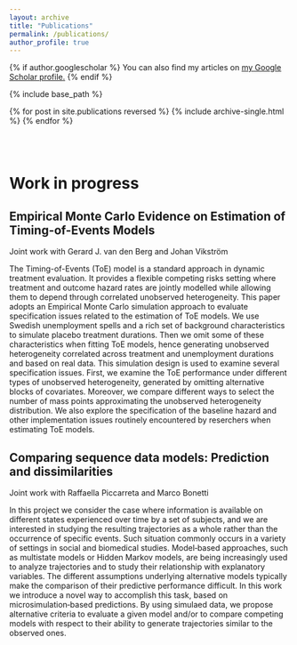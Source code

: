 ```yaml
---
layout: archive
title: "Publications"
permalink: /publications/
author_profile: true
---
```


{% if author.googlescholar %}
  You can also find my articles on <u><a href="{{author.googlescholar}}">my Google Scholar profile</a>.</u>
{% endif %}

{% include base_path %}

{% for post in site.publications reversed %}
  {% include archive-single.html %}
{% endfor %}


<br><br>  <!-- addiitonal empty line (HTML) -->


Work in progress 
=================

## Empirical Monte Carlo Evidence on Estimation of Timing-of-Events Models

Joint work with Gerard J. van den Berg and Johan Vikström

The Timing-of-Events (ToE) model is a standard approach in dynamic treatment evaluation.
It provides a flexible competing risks setting where treatment and outcome hazard rates are jointly modelled
while allowing them to depend through correlated unobserved heterogeneity.
This paper adopts an Empirical Monte Carlo simulation approach to evaluate specification issues related to the estimation of ToE models.
We use Swedish unemployment spells and a rich set of background characteristics to simulate placebo treatment durations. 
Then we omit some of these characteristics when fitting ToE models, hence generating unobserved heterogeneity correlated across treatment and unemployment durations and based on real data. 
This simulation design is used to examine several specification issues. 
First, we examine the ToE performance under different types of unobserved heterogeneity, generated by omitting alternative blocks of covariates. 
Moreover, we compare different ways to select the number of mass points approximating the unobserved heterogeneity distribution. 
We also explore the specification of the baseline hazard and other implementation issues routinely encountered by reserchers when estimating ToE models.


## Comparing sequence data models: Prediction and dissimilarities

Joint work with Raffaella Piccarreta and Marco Bonetti

In this project we consider the case where information is available on different states experienced over time by a set of subjects, 
and we are interested in studying the resulting trajectories as a whole rather than the occurrence of specific events. 
Such situation commonly occurs in a variety of settings in social and biomedical studies. 
Model‐based approaches, such as multistate models or Hidden Markov models, are being increasingly used to analyze trajectories and to study their relationship with explanatory variables. 
The different assumptions underlying alternative models typically make the comparison of their predictive performance difficult. 
In this work we introduce a novel way to accomplish this task, based on microsimulation‐based predictions. 
By using simulaed data, we propose alternative criteria to evaluate a given model and/or to compare competing models with respect to their ability to generate trajectories similar to the observed ones. 






